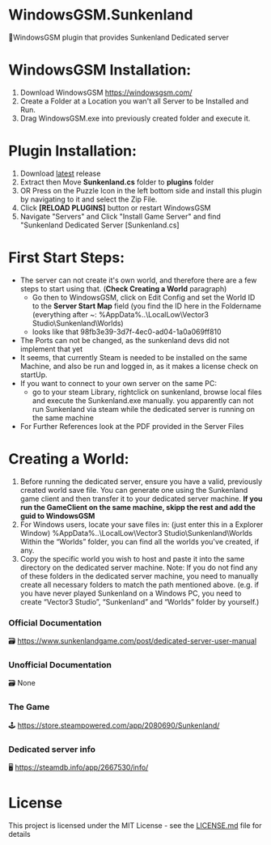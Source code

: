# WindowsGSM.Sunkenland
🧩WindowsGSM plugin that provides Sunkenland Dedicated server


# WindowsGSM Installation: 
1. Download  WindowsGSM https://windowsgsm.com/ 
2. Create a Folder at a Location you wan't all Server to be Installed and Run.
4. Drag WindowsGSM.exe into previously created folder and execute it.

# Plugin Installation:
1. Download [latest](https://github.com/ohmcodes/WindowsGSM.Sunkenland/releases/latest) release
2. Extract then Move **Sunkenland.cs** folder to **plugins** folder
3. OR Press on the Puzzle Icon in the left bottom side and install this plugin by navigating to it and select the Zip File.
4. Click **[RELOAD PLUGINS]** button or restart WindowsGSM
5. Navigate "Servers" and Click "Install Game Server" and find "Sunkenland Dedicated Server [Sunkenland.cs]

# First Start Steps:
- The server can not create it's own world, and therefore there are a few steps to start using that. (**Check Creating a World** paragraph)
  - Go then to WindowsGSM, click on Edit Config and set the World ID to the **Server Start Map** field (you find the ID here in the Foldername (everything after ~: %AppData%\..\LocalLow\Vector3 Studio\Sunkenland\Worlds)
  - looks like that 98fb3e39-3d7f-4ec0-ad04-1a0a069ff810
- The Ports can not be changed, as the sunkenland devs did not implement that yet
- It seems, that currently Steam is needed to be installed on the same Machine, and also be run and logged in, as it makes a license check on startUp.
- If you want to connect to your own server on the same PC:
  -   go to your steam Library, rightclick on sunkenland, browse local files and execute the Sunkenland.exe manually. you apparently can not run Sunkenland via steam while the dedicated server is running on the same machine
- For Further References look at the PDF provided in the Server Files 

# Creating a World:
1. Before running the dedicated server, ensure you have a valid, previously created
world save file. You can generate one using the Sunkenland game client and
then transfer it to your dedicated server machine. **If you run the GameClient on the same machine, skipp the rest and add the guid to WindowsGSM**
2. For Windows users, locate your save files in: (just enter this in a Explorer Window)
%AppData%\..\LocalLow\Vector3 Studio\Sunkenland\Worlds
Within the “Worlds” folder, you can find all the worlds you've created, if any.
3. Copy the specific world you wish to host and paste it into the same directory on
the dedicated server machine. Note: If you do not find any of these folders in the
dedicated server machine, you need to manually create all necessary folders to
match the path mentioned above. (e.g. if you have never played Sunkenland on a
Windows PC, you need to create “Vector3 Studio”, “Sunkenland” and “Worlds”
folder by yourself.)

### Official Documentation
🗃️ https://www.sunkenlandgame.com/post/dedicated-server-user-manual

### Unofficial Documentation
🗃️ None

### The Game
🕹️ https://store.steampowered.com/app/2080690/Sunkenland/

### Dedicated server info
🖥️ https://steamdb.info/app/2667530/info/


# License
This project is licensed under the MIT License - see the <a href="https://github.com/ohmcodes/WindowsGSM.Sunkenland/blob/main/LICENSE">LICENSE.md</a> file for details
